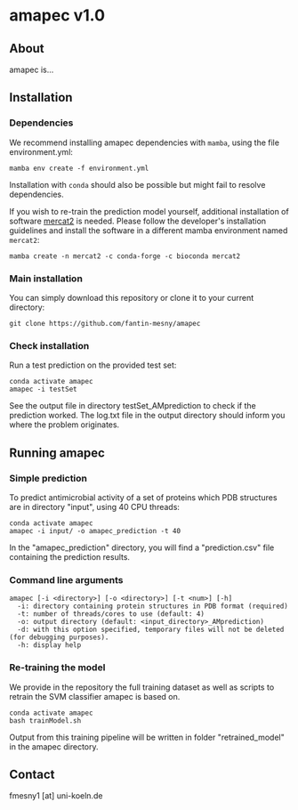 # amapec v1.0

## About
amapec is...

## Installation

### Dependencies

We recommend installing amapec dependencies with `mamba`, using the file environment.yml:
```
mamba env create -f environment.yml
```
Installation with `conda` should also be possible but might fail to resolve dependencies.

If you wish to re-train the prediction model yourself, additional installation of software [mercat2](https://github.com/raw-lab/mercat2) is needed.
Please follow the developer's installation guidelines and install the software in a different mamba environment named `mercat2`:
```
mamba create -n mercat2 -c conda-forge -c bioconda mercat2
```

### Main installation

You can simply download this repository or clone it to your current directory:
```
git clone https://github.com/fantin-mesny/amapec
```
### Check installation

Run a test prediction on the provided test set:
```
conda activate amapec
amapec -i testSet 
```
See the output file in directory testSet_AMprediction to check if the prediction worked.
The log.txt file in the output directory should inform you where the problem originates.

## Running amapec

### Simple prediction

To predict antimicrobial activity of a set of proteins which PDB structures are in directory "input", using 40 CPU threads:
```
conda activate amapec
amapec -i input/ -o amapec_prediction -t 40 
```
In the "amapec_prediction" directory, you will find a "prediction.csv" file containing the prediction results.

### Command line arguments

```
amapec [-i <directory>] [-o <directory>] [-t <num>] [-h]
  -i: directory containing protein structures in PDB format (required)
  -t: number of threads/cores to use (default: 4)
  -o: output directory (default: <input_directory>_AMprediction)
  -d: with this option specified, temporary files will not be deleted (for debugging purposes).
  -h: display help
```
### Re-training the model

We provide in the repository the full training dataset as well as scripts to retrain the SVM classifier amapec is based on.
```
conda activate amapec
bash trainModel.sh
```
Output from this training pipeline will be written in folder "retrained_model" in the amapec directory.

## Contact

fmesny1 \[at\] uni-koeln.de
